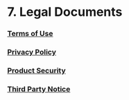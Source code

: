 # 7. Legal Documents

### [Terms of Use](https://storage.googleapis.com/aip-dev-assets/legal/AI-Platform-On-Prem-Terms-of-Use-20221124.pdf)

### [Privacy Policy](https://storage.googleapis.com/aip-dev-assets/legal/AI-Platform-On-Prem-Privacy-Policy-20221124.pdf)

### [Product Security](https://storage.googleapis.com/aip-dev-assets/legal/AI-Platform-Product-Security-EN-20161209.pdf)

### [Third Party Notice](https://storage.googleapis.com/aip-dev-assets/legal/AI-Platform-Third-Party-Notice.txt)
